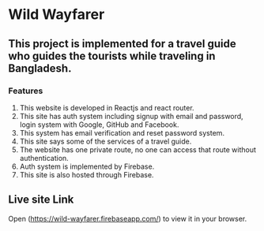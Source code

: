 # Wild Wayfarer

## This project is implemented for a travel guide who guides the tourists while traveling in Bangladesh.

### Features

1. This website is developed in Reactjs and react router.
2. This site has auth system including signup with email and password, login system with Google, GitHub and Facebook.
3. This system has email verification and reset password system.
4. This site says some of the services of a travel guide.
5. The website has one private route, no one can access that route without authentication.
6. Auth system is implemented by Firebase.
7. This site is also hosted through Firebase. 

## Live site Link

Open (https://wild-wayfarer.firebaseapp.com/) to view it in your browser.


